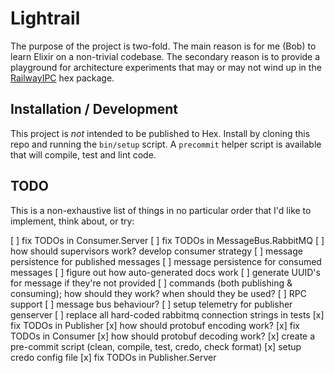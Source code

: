 # Lightrail

The purpose of the project is two-fold. The main reason is for me (Bob) to learn Elixir on a non-trivial codebase. The secondary reason is to provide a playground for architecture experiments that may or may not wind up in the [RailwayIPC](https://github.com/learn-co/railway_ipc) hex package.

## Installation / Development

This project is _not_ intended to be published to Hex. Install by cloning this repo and running the `bin/setup` script. A `precommit` helper script is available that will compile, test and lint code.

## TODO
This is a non-exhaustive list of things in no particular order that I'd like to implement, think about, or try:

[ ] fix TODOs in Consumer.Server
[ ] fix TODOs in MessageBus.RabbitMQ
[ ] how should supervisors work? develop consumer strategy
[ ] message persistence for published messages
[ ] message persistence for consumed messages
[ ] figure out how auto-generated docs work
[ ] generate UUID's for message if they're not provided
[ ] commands (both publishing & consuming); how should they work? when should they be used?
[ ] RPC support
[ ] message bus behaviour?
[ ] setup telemetry for publisher genserver
[ ] replace all hard-coded rabbitmq connection strings in tests
[x] fix TODOs in Publisher
[x] how should protobuf encoding work?
[x] fix TODOs in Consumer
[x] how should protobuf decoding work?
[x] create a pre-commit script (clean, compile, test, credo, check format)
[x] setup credo config file
[x] fix TODOs in Publisher.Server
